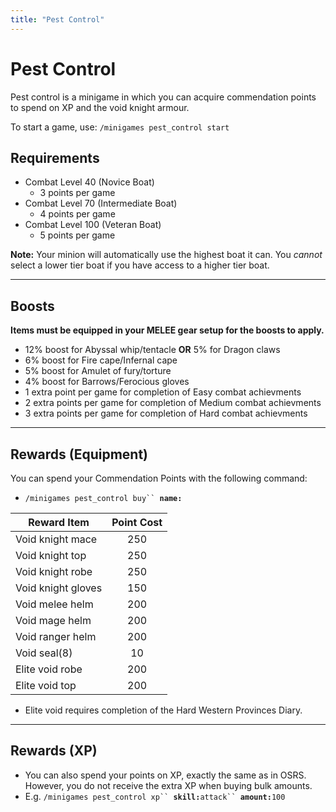 ```yaml
---
title: "Pest Control"
---
```


# Pest Control

Pest control is a minigame in which you can acquire commendation points to spend on XP and the void knight armour.

To start a game, use: `/minigames pest_control start`

## Requirements

- Combat Level 40 (Novice Boat)
  - 3 points per game
- Combat Level 70 (Intermediate Boat)
  - 4 points per game
- Combat Level 100 (Veteran Boat)
  - 5 points per game

**Note:** Your minion will automatically use the highest boat it can. You _cannot_ select a lower tier boat if you have access to a higher tier boat.

---

## Boosts

**Items must be equipped in your MELEE gear setup for the boosts to apply.**

- 12% boost for Abyssal whip/tentacle **OR** 5% for Dragon claws
- 6% boost for Fire cape/Infernal cape
- 5% boost for Amulet of fury/torture
- 4% boost for Barrows/Ferocious gloves
- 1 extra point per game for completion of Easy combat achievments
- 2 extra points per game for completion of Medium combat achievments
- 3 extra points per game for completion of Hard combat achievments

---

## Rewards (Equipment)

You can spend your Commendation Points with the following command:

- `/minigames pest_control buy`` `**`name:`**

| **Reward Item**    | **Point Cost** |
| ------------------ | :------------: |
| Void knight mace   |      250       |
| Void knight top    |      250       |
| Void knight robe   |      250       |
| Void knight gloves |      150       |
| Void melee helm    |      200       |
| Void mage helm     |      200       |
| Void ranger helm   |      200       |
| Void seal(8)       |       10       |
| Elite void robe    |      200       |
| Elite void top     |      200       |

- Elite void requires completion of the Hard Western Provinces Diary.

---

## Rewards (XP)

- You can also spend your points on XP, exactly the same as in OSRS. However, you do not receive the extra XP when buying bulk amounts.
- E.g. `/minigames pest_control xp`` `**`skill:`**`attack`` `**`amount:`**`100`
